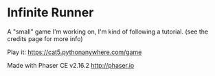 # Infinite Runner
A "small" game I'm working on, I'm kind of following a tutorial. (see the credits page for more info)

Play it: https://cat5.pythonanywhere.com/game


Made with Phaser CE v2.16.2  http://phaser.io
